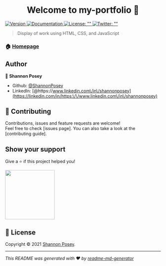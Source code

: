 <h1 align="center">Welcome to my-portfolio 👋</h1>
<p>
  <a href="https://www.npmjs.com/package/my-portfolio" target="_blank">
    <img alt="Version" src="https://img.shields.io/npm/v/my-portfolio.svg">
  </a>
  <a href="&#34;&#34;" target="_blank">
    <img alt="Documentation" src="https://img.shields.io/badge/documentation-yes-brightgreen.svg" />
  </a>
  <a href="&#34;&#34;" target="_blank">
    <img alt="License: &#34;&#34;" src="https://img.shields.io/badge/License-&#34;&#34;-yellow.svg" />
  </a>
  <a href="https://twitter.com/&#34;&#34;" target="_blank">
    <img alt="Twitter: &#34;&#34;" src="https://img.shields.io/twitter/follow/&#34;&#34;.svg?style=social" />
  </a>
</p>

> Display of work using HTML, CSS, and JavaScript

### 🏠 [Homepage](https://shannonposey.github.io/my-portfolio/)


## Author

👤 **Shannon Posey**

* Github: [@ShannonPosey](https://github.com/ShannonPosey)
* LinkedIn: [@https:\/\/www.linkedin.com\/in\/shannonposey](https://linkedin.com/in/https:\/\/www.linkedin.com\/in\/shannonposey)

## 🤝 Contributing

Contributions, issues and feature requests are welcome!<br />Feel free to check [issues page]. You can also take a look at the [contributing guide].

## Show your support

Give a ⭐️ if this project helped you!

<a href="https://www.patreon.com/&#34;&#34;">
  <img src="https://c5.patreon.com/external/logo/become_a_patron_button@2x.png" width="160">
</a>

## 📝 License

Copyright © 2021 [Shannon Posey](https://github.com/ShannonPosey).<br />

***
_This README was generated with ❤️ by [readme-md-generator](https://github.com/kefranabg/readme-md-generator)_
